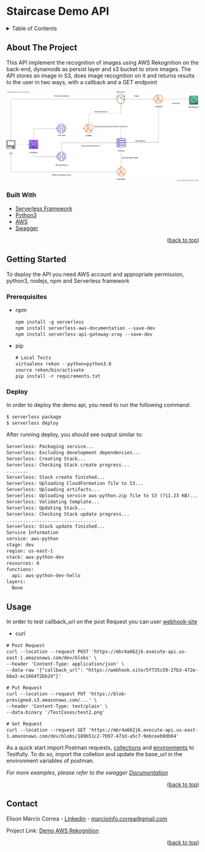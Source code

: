 # Staircase Demo API


<!-- TABLE OF CONTENTS -->
<details>
  <summary>Table of Contents</summary>
  <ol>
    <li>
      <a href="#about-the-project">About The Project</a>
      <ul>
        <li><a href="#built-with">Built With</a></li>
      </ul>
    </li>
    <li>
      <a href="#getting-started">Getting Started</a>
      <ul>
        <li><a href="#prerequisites">Prerequisites</a></li>
        <li><a href="#Deploy">Deploy</a></li>
      </ul>
    </li>
    <li><a href="#usage">Usage</a></li>
    <li><a href="#contact">Contact</a></li>
  </ol>
</details>

<!-- ABOUT THE PROJECT -->
## About The Project
This API implement the recognition of images using AWS Rekognition on the back-end, dynamodb as persist layer and s3 bucket to store images. The API stores an image in S3, does image recognition on it and returns results to the user in two ways, with a callback and a GET endpoint


![diagram](diagram.png?raw=true "Diagram")

### Built With
* [Serverless Framework](https://www.serverless.com/)
* [Python3](https://www.python.org/downloads/)
* [AWS](https://aws.amazon.com/)
* [Swagger](https://swagger.io/)

<p align="right">(<a href="#top">back to top</a>)</p>

<!-- GETTING STARTED -->
## Getting Started
To deploy the API you need AWS account and appropriate permission, python3, nodejs, npm and Serverless framework


### Prerequisites

* npm
  ```shell script
  npm install -g serverless
  npm install serverless-aws-documentation --save-dev
  npm install serverless-api-gateway-xray --save-dev
  ```
  
* pip
  ```shell script
  # Local Tests
  virtualenv rekon --python=python3.6
  source rekon/bin/activate
  pip install -r requirements.txt
  ```

### Deploy
In order to deploy the demo api, you need to run the following command:
 
```shell script
$ serverless package
$ serverless deploy
```

After running deploy, you should see output similar to:

```shell script
Serverless: Packaging service...
Serverless: Excluding development dependencies...
Serverless: Creating Stack...
Serverless: Checking Stack create progress...
........
Serverless: Stack create finished...
Serverless: Uploading CloudFormation file to S3...
Serverless: Uploading artifacts...
Serverless: Uploading service aws-python.zip file to S3 (711.23 KB)...
Serverless: Validating template...
Serverless: Updating Stack...
Serverless: Checking Stack update progress...
.................................
Serverless: Stack update finished...
Service Information
service: aws-python
stage: dev
region: us-east-1
stack: aws-python-dev
resources: 6
functions:
  api: aws-python-dev-hello
layers:
  None
```

<!-- USAGE EXAMPLES -->
## Usage

In order to test callback_url on the post Request you can user [webhook-site](https://webhook.site/)

* curl
 ```shell script
# Post Request
curl --location --request POST 'https://mbr4a662j6.execute-api.us-east-1.amazonaws.com/dev/blobs' \
--header 'Content-Type: application/json' \
--data-raw '{"callback_url": "https://webhook.site/5f735c59-2fb3-472e-bba3-ac1664f2bb2d"}'
  ```

 ```shell script
# Put Request
curl --location --request PUT 'https://blob-presigned.s3.amazonaws.com/...' \
--header 'Content-Type: text/plain' \
--data-binary '/TestCases/test2.png'
  ```

 ```shell script
# Get Request
curl --location --request GET 'https://mbr4a662j6.execute-api.us-east-1.amazonaws.com/dev/blobs/189b51c2-7b97-471d-a5c7-9ebceeb9db64'
  ```

As a quick start import Postman requests, [collections](docs/postman/RekonAPI.postman_collection.json) and [environments](docs/postman/RekonAPI%20Dev.postman_environment.json) to Testfully. 
To do so, import the colletion and update the base_url in the environment variables of postman.

_For more examples, please refer to the swagger [Documentation](docs/swagger.yml)_

<p align="right">(<a href="#top">back to top</a>)</p> 


<!-- CONTACT -->
## Contact

Elison Márcio Correa - [Linkedin](https://www.linkedin.com/in/elison-correa/) - marcioinfo.correa@gmail.com

Project Link: [Demo AWS Rekognition](https://github.com/your_username/repo_name)

<p align="right">(<a href="#top">back to top</a>)</p>

